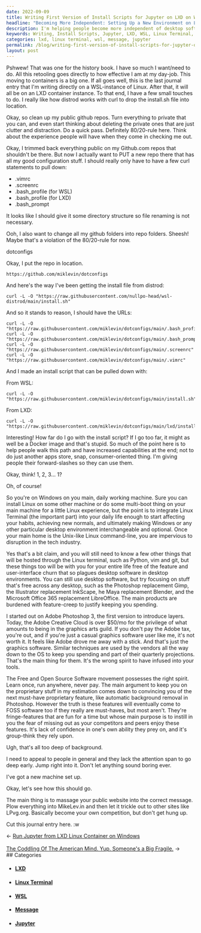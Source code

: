 ```yaml
---
date: 2022-09-09
title: Writing First Version of Install Scripts for Jupyter on LXD on WSL
headline: "Becoming More Independent: Setting Up a New Environment on LXD on WSL"
description: I'm helping people become more independent of desktop software and be able to use Linux terminal for their day-to-day tasks. To do this, I set up a new environment on LXD on WSL, trimmed my public Github repos, and created a new repo with an install script. I'm also crafting a message for my public website that will appeal to people in general and capture their attention. Come and learn how to become more independent and use Linux terminal for your daily tasks.
keywords: Writing, Install Scripts, Jupyter, LXD, WSL, Linux Terminal, Public Github Repos, Configuration Files, Free Software, GI, Website, Message, Attention, Plowing, Competition
categories: lxd, linux terminal, wsl, message, jupyter
permalink: /blog/writing-first-version-of-install-scripts-for-jupyter-on-lxd-on-wsl/
layout: post
---
```



Pshwew! That was one for the history book. I have so much I want/need to do.
All this retooling goes directly to how effective I am at my day-job. This
moving to containers is a big one. If all goes well, this is the last journal
entry that I'm writing directly on a WSL-instance of Linux. After that, it will
all be on an LXD container instance. To that end, I have a few small touches to
do. I really like how distrod works with curl to drop the install.sh file into
location.

Okay, so clean up my public github repos. Turn everything to private that you
can, and even start thinking about deleting the private ones that are just
clutter and distraction. Do a quick pass. Definitely 80/20-rule here. Think
about the experience people will have when they come in checking me out.

Okay, I trimmed back everything public on my Github.com repos that shouldn't be
there. But now I actually want to PUT a new repo there that has all my good
configuration stuff. I should really only have to have a few curl statements to
pull down:

- .vimrc
- .screenrc
- .bash_profile (for WSL)
- .bash_profile (for LXD)
- .bash_prompt

It looks like I should give it some directory structure so file renaming is not
necessary.

Ooh, I also want to change all my github folders into repo folders. Sheesh!
Maybe that's a violation of the 80/20-rule for now.

dotconfigs

Okay, I put the repo in location.

    https://github.com/miklevin/dotconfigs

And here's the way I've been getting the install file from distrod:

    curl -L -O "https://raw.githubusercontent.com/nullpo-head/wsl-distrod/main/install.sh"

And so it stands to reason, I should have the URLs:

    curl -L -O "https://raw.githubusercontent.com/miklevin/dotconfigs/main/.bash_profile"
    curl -L -O "https://raw.githubusercontent.com/miklevin/dotconfigs/main/.bash_prompt"
    curl -L -O "https://raw.githubusercontent.com/miklevin/dotconfigs/main/.screenrc"
    curl -L -O "https://raw.githubusercontent.com/miklevin/dotconfigs/main/.vimrc"

And I made an install script that can be pulled down with:

From WSL:

    curl -L -O "https://raw.githubusercontent.com/miklevin/dotconfigs/main/install.sh"

From LXD:

    curl -L -O "https://raw.githubusercontent.com/miklevin/dotconfigs/main/lxd/install.sh"

Interesting! How far do I go with the install script? If I go too far, it might
as well be a Docker image and that's stupid. So much of the point here is to
help people walk this path and have increased capabilities at the end; not to
do just another apps store, snap, consumer-oriented thing. I'm giving people
their forward-slashes so they can use them.

Okay, think! 1, 2, 3... 1?

Oh, of course!

So you're on Windows on you main, daily working machine. Sure you can install
Linux on some other machine or do some multi-boot thing on your main machine
for a little Linux experience, but the point is to integrate Linux Terminal
(the important part) into your daily life enough to start affecting your
habits, achieving new normals, and ultimately making Windows or any other
particular desktop environment interchangeable and optional. Once your main
home is the Unix-like Linux command-line, you are impervious to disruption in
the tech industry.

Yes that's a bit claim, and you will still need to know a few other things that
will be hosted through the Linux terminal, such as Python, vim and git, but
these things too will be with you for your entire life free of the feature and
user-interface churn that so plagues desktop software in desktop environments.
You can still use desktop software, but try focusing on stuff that's free
across any desktop, such as the Photoshop replacement Gimp, the Illustrator
replacement InkScape, he Maya replacement Blender, and the Microsoft Office 365
replacement LibreOffice. The main products are burdened with feature-creep to
justify keeping you spending.

I started out on Adobe Photoshop 3, the first version to introduce layers.
Today, the Adobe Creative Cloud is over $50/mo for the privilege of what
amounts to being in the graphics arts guild. If you don't pay the Adobe tax,
you're out, and if you're just a casual graphics software user like me, it's
not worth it. It feels like Adobe drove me away with a stick. And that's just
the graphics software. Similar techniques are used by the vendors all the way
down to the OS to keep you spending and part of their quarterly projections.
That's the main thing for them. It's the wrong spirit to have infused into your
tools.

The Free and Open Source Software movement possesses the right spirit. Learn
once, run anywhere, never pay. The main argument to keep you on the proprietary
stuff in my estimation comes down to convincing you of the next must-have
proprietary feature, like automatic background removal in Photoshop. However
the truth is these features will eventually come to FOSS software too if they
really are must-haves, but most aren't. They're fringe-features that are fun
for a time but whose main purpose is to instill in you the fear of missing out
as your competitors and peers enjoy these features. It's lack of confidence in
one's own ability they prey on, and it's group-think they rely upon.

Ugh, that's all too deep of background.

I need to appeal to people in general and they lack the attention span to go
deep early. Jump right into it. Don't let anything sound boring ever.

I've got a new machine set up.

Okay, let's see how this should go.

The main thing is to massage your public website into the correct message.
Plow everything into MikeLev.in and then let it trickle out to other sites like
LPvg.org. Basically become your own competition, but don't get hung up.

Cut this journal entry here. :w


<div class="arrow-links"><div class="post-nav-prev"><span class="arrow">&larr;&nbsp;</span><a href="/blog/run-jupyter-from-lxd-linux-container-on-windows/">Run Jupyter from LXD Linux Container on Windows</a></div> &nbsp; <div class="post-nav-next"><a href="/blog/the-coddling-of-the-american-mind-yup-someone-s-a-big-fragile/">The Coddling Of The American Mind. Yup. Someone's a Big Fragile.</a><span class="arrow">&nbsp;&rarr;</span></div></div>
## Categories

<ul>
<li><h4><a href='/lxd/'>LXD</a></h4></li>
<li><h4><a href='/linux-terminal/'>Linux Terminal</a></h4></li>
<li><h4><a href='/wsl/'>WSL</a></h4></li>
<li><h4><a href='/message/'>Message</a></h4></li>
<li><h4><a href='/jupyter/'>Jupyter</a></h4></li></ul>